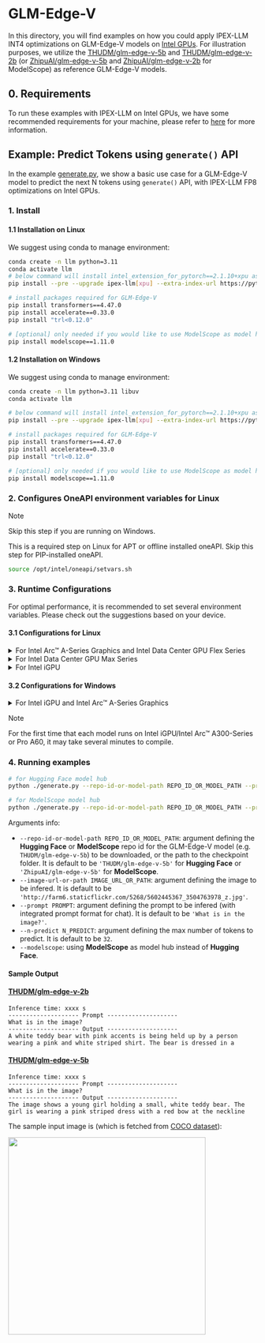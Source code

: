 # GLM-Edge-V
In this directory, you will find examples on how you could apply IPEX-LLM INT4 optimizations on GLM-Edge-V models on [Intel GPUs](../../../README.md). For illustration purposes, we utilize the [THUDM/glm-edge-v-5b](https://huggingface.co/THUDM/glm-edge-v-5b) and [THUDM/glm-edge-v-2b](https://huggingface.co/THUDM/glm-edge-v-2b) (or [ZhipuAI/glm-edge-v-5b](https://www.modelscope.cn/models/ZhipuAI/glm-edge-v-5b) and [ZhipuAI/glm-edge-v-2b](https://www.modelscope.cn/models/ZhipuAI/glm-edge-v-2b) for ModelScope) as reference GLM-Edge-V models.

## 0. Requirements
To run these examples with IPEX-LLM on Intel GPUs, we have some recommended requirements for your machine, please refer to [here](../../../README.md#requirements) for more information.

## Example: Predict Tokens using `generate()` API
In the example [generate.py](./generate.py), we show a basic use case for a GLM-Edge-V model to predict the next N tokens using `generate()` API, with IPEX-LLM FP8 optimizations on Intel GPUs.
### 1. Install
#### 1.1 Installation on Linux
We suggest using conda to manage environment:
```bash
conda create -n llm python=3.11
conda activate llm
# below command will install intel_extension_for_pytorch==2.1.10+xpu as default
pip install --pre --upgrade ipex-llm[xpu] --extra-index-url https://pytorch-extension.intel.com/release-whl/stable/xpu/us/

# install packages required for GLM-Edge-V
pip install transformers==4.47.0
pip install accelerate==0.33.0
pip install "trl<0.12.0" 

# [optional] only needed if you would like to use ModelScope as model hub
pip install modelscope==1.11.0
```

#### 1.2 Installation on Windows
We suggest using conda to manage environment:
```bash
conda create -n llm python=3.11 libuv
conda activate llm

# below command will install intel_extension_for_pytorch==2.1.10+xpu as default
pip install --pre --upgrade ipex-llm[xpu] --extra-index-url https://pytorch-extension.intel.com/release-whl/stable/xpu/us/

# install packages required for GLM-Edge-V
pip install transformers==4.47.0
pip install accelerate==0.33.0
pip install "trl<0.12.0" 

# [optional] only needed if you would like to use ModelScope as model hub
pip install modelscope==1.11.0
```

### 2. Configures OneAPI environment variables for Linux

> [!NOTE]
> Skip this step if you are running on Windows.

This is a required step on Linux for APT or offline installed oneAPI. Skip this step for PIP-installed oneAPI.

```bash
source /opt/intel/oneapi/setvars.sh
```

### 3. Runtime Configurations
For optimal performance, it is recommended to set several environment variables. Please check out the suggestions based on your device.
#### 3.1 Configurations for Linux
<details>

<summary>For Intel Arc™ A-Series Graphics and Intel Data Center GPU Flex Series</summary>

```bash
export USE_XETLA=OFF
export SYCL_PI_LEVEL_ZERO_USE_IMMEDIATE_COMMANDLISTS=1
export SYCL_CACHE_PERSISTENT=1
```

</details>

<details>

<summary>For Intel Data Center GPU Max Series</summary>

```bash
export LD_PRELOAD=${LD_PRELOAD}:${CONDA_PREFIX}/lib/libtcmalloc.so
export SYCL_PI_LEVEL_ZERO_USE_IMMEDIATE_COMMANDLISTS=1
export SYCL_CACHE_PERSISTENT=1
export ENABLE_SDP_FUSION=1
```
> Note: Please note that `libtcmalloc.so` can be installed by `conda install -c conda-forge -y gperftools=2.10`.
</details>

<details>

<summary>For Intel iGPU</summary>

```bash
export SYCL_CACHE_PERSISTENT=1
```

</details>

#### 3.2 Configurations for Windows
<details>

<summary>For Intel iGPU and Intel Arc™ A-Series Graphics</summary>

```cmd
set SYCL_CACHE_PERSISTENT=1
```

</details>


> [!NOTE]
> For the first time that each model runs on Intel iGPU/Intel Arc™ A300-Series or Pro A60, it may take several minutes to compile.
### 4. Running examples

```bash
# for Hugging Face model hub
python ./generate.py --repo-id-or-model-path REPO_ID_OR_MODEL_PATH --prompt PROMPT --n-predict N_PREDICT --image-url-or-path IMAGE_URL_OR_PATH

# for ModelScope model hub
python ./generate.py --repo-id-or-model-path REPO_ID_OR_MODEL_PATH --prompt PROMPT --n-predict N_PREDICT --image-url-or-path IMAGE_URL_OR_PATH --modelscope
```

Arguments info:
- `--repo-id-or-model-path REPO_ID_OR_MODEL_PATH`: argument defining the **Hugging Face** or **ModelScope** repo id for the GLM-Edge-V model (e.g. `THUDM/glm-edge-v-5b`) to be downloaded, or the path to the checkpoint folder. It is default to be `'THUDM/glm-edge-v-5b'` for **Hugging Face** or `'ZhipuAI/glm-edge-v-5b'` for **ModelScope**.
- `--image-url-or-path IMAGE_URL_OR_PATH`: argument defining the image to be infered. It is default to be `'http://farm6.staticflickr.com/5268/5602445367_3504763978_z.jpg'`.
- `--prompt PROMPT`: argument defining the prompt to be infered (with integrated prompt format for chat). It is default to be `'What is in the image?'`.
- `--n-predict N_PREDICT`: argument defining the max number of tokens to predict. It is default to be `32`.
- `--modelscope`: using **ModelScope** as model hub instead of **Hugging Face**.

#### Sample Output
#### [THUDM/glm-edge-v-2b](https://huggingface.co/THUDM/glm-edge-v-2b)

```log
Inference time: xxxx s
-------------------- Prompt --------------------
What is in the image?
-------------------- Output --------------------
A white teddy bear with pink accents is being held up by a person wearing a pink and white striped shirt. The bear is dressed in a
```

#### [THUDM/glm-edge-v-5b](https://huggingface.co/THUDM/glm-edge-v-5b)

```log
Inference time: xxxx s
-------------------- Prompt --------------------
What is in the image?
-------------------- Output --------------------
The image shows a young girl holding a small, white teddy bear. The girl is wearing a pink striped dress with a red bow at the neckline
```

The sample input image is (which is fetched from [COCO dataset](https://cocodataset.org/#explore?id=264959)):

<a href="http://farm6.staticflickr.com/5268/5602445367_3504763978_z.jpg"><img width=400px src="http://farm6.staticflickr.com/5268/5602445367_3504763978_z.jpg" ></a>
